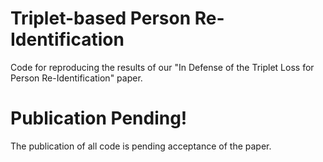 # Triplet-based Person Re-Identification
Code for reproducing the results of our "In Defense of the Triplet Loss for Person Re-Identification" paper.

# Publication Pending!
The publication of all code is pending acceptance of the paper.
